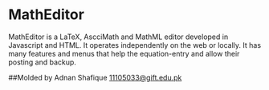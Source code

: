 # MathEditor
MathEditor is a LaTeX, AscciMath and MathML editor developed in Javascript and HTML. It operates independently on the web or locally. It has many features and menus that help the equation-entry and allow their posting and backup.

##Molded by
Adnan Shafique
11105033@gift.edu.pk
